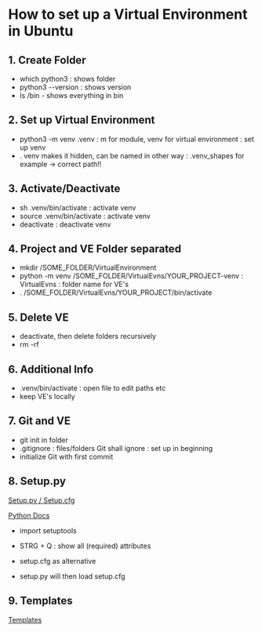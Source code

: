 # How to set up a Virtual Environment in Ubuntu

## 1. Create Folder

* which python3 : shows folder
* python3 --version : shows version
* ls /bin - shows everything in bin

## 2. Set up Virtual Environment

* python3 -m venv .venv : m for module, venv for virtual environment : set up venv
* . venv makes it hidden, can be named in other way : .venv_shapes for example
 -> correct path!!

## 3. Activate/Deactivate

* sh .venv/bin/activate : activate venv
* source .venv/bin/activate : activate venv
* deactivate : deactivate venv

## 4. Project and VE Folder separated

* mkdir /SOME_FOLDER/VirtualEnvironment
* python -m venv /SOME_FOLDER/VirtualEvns/YOUR_PROJECT-venv : VirtualEvns : folder name for VE's
* . /SOME_FOLDER/VirtualEvns/YOUR_PROJECT/bin/activate

## 5. Delete VE

* deactivate, then delete folders recursively
* rm -rf

## 6. Additional Info

* .venv/bin/activate : open file to edit paths etc
* keep VE's locally

## 7. Git and VE

* git init in folder
* .gitignore : files/folders Git shall ignore : set up in beginning
* initialize Git with first commit

## 8. Setup.py

[Setup.py / Setup.cfg](url="https://towardsdatascience.com/setuptools-python-571e7d5500f2#:~:text=be%20more%20appropriate.-,The%20setup.,as%20the%20command%20line%20interface")

[Python Docs](url="https://docs.python.org/3/distutils/setupscript.html")

* import setuptools
* STRG + Q : show all (required) attributes

* setup.cfg as alternative
* setup.py will then load setup.cfg

## 9. Templates

[Templates](url="https://github.com/JetBrains/python-skeletons")
